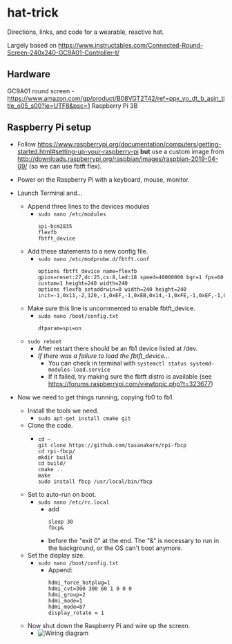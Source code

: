 # hat-trick
Directions, links, and code for a wearable, reactive hat.

Largely based on https://www.instructables.com/Connected-Round-Screen-240x240-GC9A01-Controller-t/

## Hardware
GC9A01 round screen - https://www.amazon.com/gp/product/B08VGT2T42/ref=ppx_yo_dt_b_asin_title_o05_s00?ie=UTF8&psc=1
Raspberry Pi 3B

## Raspberry Pi setup
- Follow https://www.raspberrypi.org/documentation/computers/getting-started.html#setting-up-your-raspberry-pi **but** use a custom image from http://downloads.raspberrypi.org/raspbian/images/raspbian-2019-04-09/ (so we can use fbtft flex).
- Power on the Raspberry Pi with a keyboard, mouse, monitor.
- Launch Terminal and...
  - Append three lines to the devices modules
    - `sudo nano /etc/modules`
        ```
        spi-bcm2835
        flexfb
        fbtft_device
        ```
  - Add these statements to a new config file.
    - `sudo nano /etc/modprobe.d/fbtft.conf`
        ```
        options fbtft_device name=flexfb gpios=reset:27,dc:25,cs:8,led:18 speed=40000000 bgr=1 fps=60 custom=1 height=240 width=240
        options flexfb setaddrwin=0 width=240 height=240 init=-1,0x11,-2,120,-1,0xEF,-1,0xEB,0x14,-1,0xFE,-1,0xEF,-1,0xEB,0x14,-1,0x84,0x40,-1,0x85,0xFF,-1,0x86,0xFF,-1,0x87,0xFF,-1,0x88,0x0A,-1,0x89,0x21,-1,0x8A,0x00,-1,0x8B,0x80,-1,0x8C,0x01,-1,0x8D,0x01,-1,0x8E,0xFF,-1,0x8F,0xFF,-1,0xB6,0x00,0x20,-1,0x36,0x08,-1,0x3A,0x05,-1,0x90,0x08,0x08,0x08,0x08,-1,0xBD,0x06,-1,0xBC,0x00,-1,0xFF,0x60,0x01,0x04,-1,0xC3,0x13,-1,0xC4,0x13,-1,0xC9,0x22,-1,0xBE,0x11,-1,0xE1,0x10,0x0E,-1,0xDF,0x21,0x0c,0x02,-1,0xF0,0x45,0x09,0x08,0x08,0x26,0x2A,-1,0xF1,0x43,0x70,0x72,0x36,0x37,0x6F,-1,0xF2,0x45,0x09,0x08,0x08,0x26,0x2A,-1,0xF3,0x43,0x70,0x72,0x36,0x37,0x6F,-1,0xED,0x1B,0x0B,-1,0xAE,0x77,-1,0xCD,0x63,-1,0x70,0x07,0x07,0x04,0x0E,0x0F,0x09,0x07,0x08,0x03,-1,0xE8,0x34,-1,0x62,0x18,0x0D,0x71,0xED,0x70,0x70,0x18,0x0F,0x71,0xEF,0x70,0x70,-1,0x63,0x18,0x11,0x71,0xF1,0x70,0x70,0x18,0x13,0x71,0xF3,0x70,0x70,-1,0x64,0x28,0x29,0xF1,0x01,0xF1,0x00,0x07,-1,0x66,0x3C,0x00,0xCD,0x67,0x45,0x45,0x10,0x00,0x00,0x00,-1,0x67,0x00,0x3C,0x00,0x00,0x00,0x01,0x54,0x10,0x32,0x98,-1,0x74,0x10,0x85,0x80,0x00,0x00,0x4E,0x00,-1,0x98,0x3e,0x07,-1,0x35,-1,0x21,-1,0x11,-2,12,-1,0x29,-2,2,-3
        ```
  - Make sure this line is uncommented to enable fbtft_device.
    - `sudo nano /boot/config.txt`
        ```
        dtparam=spi=on
        ```
  - `sudo reboot`
    - After restart there should be an fb1 device listed at /dev. 
    - *If there was a failure to load the fbtft_device...*
      - You can check in terminal with `systemctl status systemd-modules-load.service`
      - If it failed, try making sure the fbtft distro is available (see https://forums.raspberrypi.com/viewtopic.php?t=323677)

- Now we need to get things running, copying fb0 to fb1.
  - Install the tools we need.
    - `sudo apt-get install cmake git`
  - Clone the code.
    - ```
      cd ~
      git clone https://github.com/tasanakorn/rpi-fbcp 
      cd rpi-fbcp/ 
      mkdir build 
      cd build/ 
      cmake .. 
      make 
      sudo install fbcp /usr/local/bin/fbcp
      ```
  - Set to auto-run on boot.
    - `sudo nano /etc/rc.local`
      - add
        ```
        sleep 30
        fbcp&
        ```
      - before the "exit 0" at the end. The "&" is necessary to run in the background, or the OS can't boot anymore.
  - Set the display size.
    - `sudo nano /boot/config.txt`
      - Append:
        ```
        hdmi_force_hotplug=1
        hdmi_cvt=300 300 60 1 0 0 0
        hdmi_group=2
        hdmi_mode=1
        hdmi_mode=87
        display_rotate = 1
        ```
  - Now shut down the Raspberry Pi and wire up the screen.
    - ![Wiring diagram](https://content.instructables.com/ORIG/F7J/6R03/KV0YKDNJ/F7J6R03KV0YKDNJ.png?auto=webp&frame=1&width=320&md=a1678bcbbe509f6a766525e2596b4b80)
    
